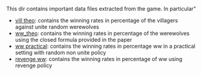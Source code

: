 This dir contains important data files extracted from the game. In particular"
- [vill theo](Resources/CSVs/vill_theo_win_unite.csv): contains the winning rates in percentage of the villagers against unite random werewolves
- [ww_theo](Resources/CSVs/ww_theo_win.csv): contains the winning rates in percentage of the werewolves using the closed formula provided in the paper
- [ww practical](Resources/CSVs/vww_win_practical_random.csv): contains the winning rates in percentage ww in a practical setting with random non unite policy
- [revenge ww](Resources/CSVs/revenge_ww.csv): contains the winning rates in percentage of ww using revenge policy
